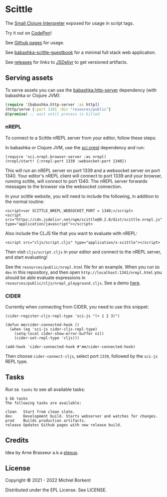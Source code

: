# Scittle

The [Small Clojure Interpreter](https://github.com/babashka/sci) exposed for usage in script tags.

Try it out on [CodePen](https://codepen.io/Prestance/pen/PoOdZQw)!

See [Github pages](https://babashka.org/scittle/) for usage.

See
[babashka-scittle-guestbook](https://github.com/kloimhardt/babashka-scittle-guestbook)
for a minimal full stack web application.

See [releases](https://github.com/babashka/scittle/releases) for links to
[JSDelivr](https://www.jsdelivr.com) to get versioned artifacts.

## Serving assets

To serve assets you can use the
[babashka.http-server](https://github.com/babashka/http-server) dependency (with
babashka or Clojure JVM):

``` clojure
(require '[babashka.http-server :as http])
(http/serve {:port 1341 :dir "resoures/public"}
@(promise) ;; wait until process is killed
```

### nREPL

To connect to a Scittle nREPL server from your editor, follow these steps:

In babashka or Clojure JVM, use the
[sci.nrepl](https://github.com/babashka/sci.nrepl) dependency and run:

```
(require 'sci.nrepl.browser-server :as nrepl)
(nrepl/start! {:nrepl-port 1339 :websocket-port 1340})
```

This will run an nREPL server on port 1339 and a websocket server on port 1340.
Your editor's nREPL client will connect to port 1339 and your browser, running
scittle, will connect to port 1340. The nREPL server forwards messages to the
browser via the websocket connection.

In your scittle website, you will need to include the following, in addition to
the normal routine:

```
<script>var SCITTLE_NREPL_WEBSOCKET_PORT = 1340;</script>
<script src="https://cdn.jsdelivr.net/npm/scittle@0.2.8/dist/scittle.nrepl.js" type="application/javascript"></script>
```

Also include the CLJS file that you want to evaluate with nREPL:

```
<script src="cljs/script.cljs" type="application/x-scittle"></script>
```

Then visit `cljs/script.cljs` in your editor and connect to the nREPL server,
and start evaluating!

See the `resources/public/nrepl.html` file for an example. When you run `bb dev`
in this repository, and then open `http://localhost:1341/nrepl.html` you should
be able evaluate expressions in
`resources/public/cljs/nrepl_playground.cljs`. See a demo
[here](https://twitter.com/borkdude/status/1526285565343281159).

### CIDER

Currently when connecting from CIDER, you need to use this snippet:

```
(cider-register-cljs-repl-type 'sci-js "(+ 1 2 3)")

(defun mm/cider-connected-hook ()
  (when (eq 'sci-js cider-cljs-repl-type)
    (setq-local cider-show-error-buffer nil)
    (cider-set-repl-type 'cljs)))

(add-hook 'cider-connected-hook #'mm/cider-connected-hook)
```

Then choose `cider-connect-cljs`, select port `1339`, followed by the `sci-js`
REPL type.

## Tasks

Run `bb tasks` to see all available tasks:

```
$ bb tasks
The following tasks are available:

clean   Start from clean slate.
dev     Development build. Starts webserver and watches for changes.
prod    Builds production artifacts.
release Updates Github pages with new release build.
```

## Credits

Idea by Arne Brasseur a.k.a [plexus](https://github.com/plexus).

## License

Copyright © 2021 - 2022 Michiel Borkent

Distributed under the EPL License. See LICENSE.
